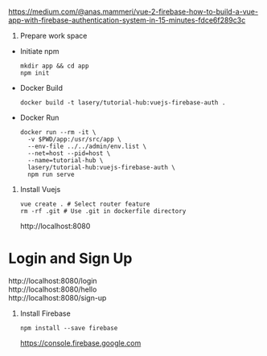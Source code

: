 https://medium.com/@anas.mammeri/vue-2-firebase-how-to-build-a-vue-app-with-firebase-authentication-system-in-15-minutes-fdce6f289c3c

1. Prepare work space
- Initiate npm
    ```
    mkdir app && cd app
    npm init
    ```

- Docker Build
    ```
    docker build -t lasery/tutorial-hub:vuejs-firebase-auth .
    ```

- Docker Run
    ```
    docker run --rm -it \
      -v $PWD/app:/usr/src/app \
      --env-file ../../admin/env.list \
      --net=host --pid=host \
      --name=tutorial-hub \
      lasery/tutorial-hub:vuejs-firebase-auth \
      npm run serve
    ```

1. Install Vuejs
    ```
    vue create . # Select router feature
    rm -rf .git # Use .git in dockerfile directory
    ```
    http://localhost:8080

# Login and Sign Up
http://localhost:8080/login  
http://localhost:8080/hello  
http://localhost:8080/sign-up  

1. Install Firebase
    ```
    npm install --save firebase
    ```
    https://console.firebase.google.com
